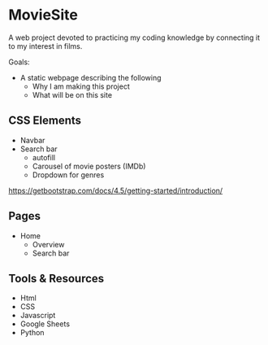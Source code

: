 # MovieSite
A web project devoted to practicing my coding knowledge by connecting it to my interest in films.

Goals:

* A static webpage describing the following
    * Why I am making this project
    * What will be on this site


## CSS Elements
* Navbar
* Search bar 
    * autofill
    * Carousel of movie posters (IMDb)
    * Dropdown for genres 

https://getbootstrap.com/docs/4.5/getting-started/introduction/ 

## Pages
* Home
    * Overview
    * Search bar



## Tools & Resources
* Html
* CSS
* Javascript
* Google Sheets
* Python
